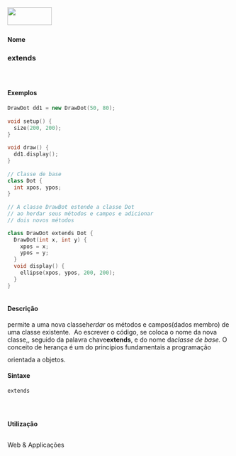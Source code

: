 <img height="40" src="../images/1pix.gif" width="100"/>
<img height="1" src="../images/1pix.gif" width="20"/>
<img height="1" src="../images/1pix.gif" width="555"/>

#### Nome
### extends
<img height="25" src="../images/1pix.gif" width="1"/>

#### Exemplos

```pde
DrawDot dd1 = new DrawDot(50, 80); 
 
void setup() { 
  size(200, 200); 
} 
 
void draw() { 
  dd1.display(); 
} 
 
// Classe de base
class Dot { 
  int xpos, ypos; 
} 
 
// A classe DrawBot estende a classe Dot
// ao herdar seus métodos e campos e adicionar 
// dois novos métodos

class DrawDot extends Dot { 
  DrawDot(int x, int y) { 
    xpos = x; 
    ypos = y; 
  } 
  void display() { 
    ellipse(xpos, ypos, 200, 200); 
  } 
} 
 

```

#### Descrição
permite a uma nova classe*herdar*
os métodos e campos(dados membro) de uma classe existente.
 Ao escrever o código, se coloca o nome da nova classe,,
seguido da palavra chave**extends**, e do nome da*classe de base.* O conceito de herança é um do princípios fundamentais a programação orientada a objetos.
<img height="25" src="../images/1pix.gif" width="1"/>

#### Sintaxe
```pde
extends

```
<img height="25" src="../images/1pix.gif" width="1"/>

#### Utilização

	
Web & Applicações
<img height="25" src="../images/1pix.gif" width="1"/>
